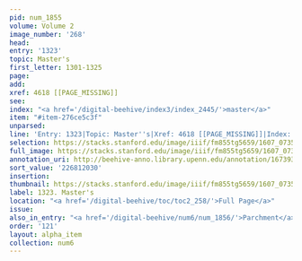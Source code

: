 ```yaml
---
pid: num_1855
volume: Volume 2
image_number: '268'
head:
entry: '1323'
topic: Master's
first_letter: 1301-1325
page:
add:
xref: 4618 [[PAGE_MISSING]]
see:
index: "<a href='/digital-beehive/index3/index_2445/'>master</a>"
item: "#item-276ce5c3f"
unparsed:
line: 'Entry: 1323|Topic: Master''s|Xref: 4618 [[PAGE_MISSING]]|Index: master|#item-276ce5c3f'
selection: https://stacks.stanford.edu/image/iiif/fm855tg5659/1607_0735/873,2030,2778,407/full/0/default.jpg
full_image: https://stacks.stanford.edu/image/iiif/fm855tg5659/1607_0735/full/full/0/default.jpg
annotation_uri: http://beehive-anno.library.upenn.edu/annotation/1673937879474
sort_value: '226812030'
insertion:
thumbnail: https://stacks.stanford.edu/image/iiif/fm855tg5659/1607_0735/873,2030,600,180/250,/0/default.jpg
label: 1323. Master's
location: "<a href='/digital-beehive/toc/toc2_258/'>Full Page</a>"
issue:
also_in_entry: "<a href='/digital-beehive/num6/num_1856/'>Parchment</a>|<a href='/digital-beehive/num6/num_1857/'>Richelieu</a>"
order: '121'
layout: alpha_item
collection: num6
---
```

